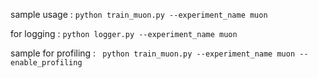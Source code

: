 sample usage : 
``` python train_muon.py --experiment_name muon ```

for logging : 
``` python logger.py --experiment_name muon ```

sample for profiling : 
``` python train_muon.py --experiment_name muon --enable_profiling```
